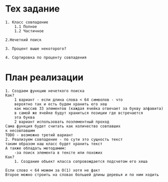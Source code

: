 # Тех задание

    1. Класс совпадение
        1.1 Полное
        1.2 Частичное

    2.Нечеткий поиск

    3. Процент выше некоторого?

    4. Сортировка по проценту совпадения

# План реализации
    1. Создаем функцию нечеткого поиска
    Как?
        1 вариант - если длина слова < 64 символов - что 
        вероятно так и есть будем хранить его хеш
        как массив 33 элементов (каждая ячейка отвечает за букву алфавита)
        в самой же ячейке будут храниться позиции где встречается
        эта буква
        2 вариант использовать поэлементный проход
    Сама функция будет считать как количество совпавших
    к несовпавшим
    TODO - возможно третий вариант
    2. Реализуем совпадение - по сути это сущность текст
    таким образом наш класс будет хранить текст
    А также обладать методамим:
        -за поиск элемента в тексте или похожих
    Как?
        1. Создание объект класса сопровождается подсчетом его хеша
    
    Если слово < 64 можем за O(1) хотя не факт
    Второе можно строить на словах большей длины деревья и по ним ходить

    